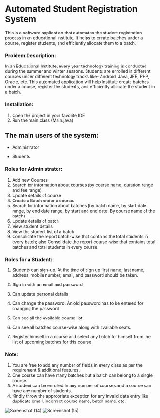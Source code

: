 # **Automated Student Registration System**
This is a software application that automates the student registration process in an educational institute. It helps to create batches under a course, register students, and efficiently allocate them to a batch.

### **Problem Description:**
In an Educational Institute, every year technology training is conducted during the summer and winter seasons. Students are enrolled in different courses under different technology tracks like- Android, Java, JEE, PHP, Oracle, etc. This automated application will help Institute create batches under a course, register the students, and efficiently allocate the student in a batch.

### **Installation:**

1. Open the project in your favorite IDE 
2. Run the main class (Main.java)

## **The main users of the system:**
- Administrator
* Students

### **Roles for Administrator:**

1. Add new Courses
2.  Search for information about courses (by course name, duration range and fee range)
3. Update details of course
4. Create a Batch under a course.
5. Search for information about batches (by batch name, by start date range, by end date range, by start and end date. By course name of the batch)
6. Update details of batch
7. View student details
8. View the student list of a batch
9. Consolidate the report batch-wise that contains the total students in every batch; also Consolidate the report course-wise that contains total batches and total students in every course.

### **Roles for a Student:**

1.  Students can sign-up. At the time of sign up first name, last name, address, mobile number, email, and password should be taken.
2.  Sign in with an email and password



3.  Can update personal details
4.  Can change the password. An old password has to be entered for changing the password
5.  Can see all the available course list
6.  Can see all batches course-wise along with available seats.
7.  Register himself in a course and select any batch for himself from the list of upcoming batches for this course

### Note:

1. You are free to add any number of fields in every class as per the requirement & additional features.
2. One course can have many batches but a batch can belong to a single course.
3. A student can be enrolled in any number of courses and a course can have any number of students.
4. Kindly throw the appropriate exception for any invalid data entry like duplicate email, incorrect course name, batch name, etc.



![Screenshot (14)](https://user-images.githubusercontent.com/115460698/229425050-f851ed51-2e1f-4465-87d9-1e3186da061d.png)
![Screenshot (15)](https://user-images.githubusercontent.com/115460698/229425068-497ea979-afc5-4211-ba0b-4b6eb4d53d69.png)
